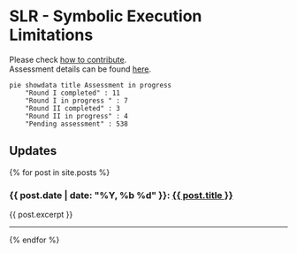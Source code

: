 # SLR - Symbolic Execution Limitations

Please check [how to contribute](https://github.com/mximp/se-limitations-slr).  
Assessment details can be found [here](/assessment-list.md).

```mermaid
pie showdata title Assessment in progress
    "Round I completed" : 11
    "Round I in progress " : 7
    "Round II completed" : 3
    "Round II in progress" : 4
    "Pending assessment" : 538
```

## Updates
{% for post in site.posts %}
  <h3>{{ post.date | date: "%Y, %b %d" }}: <a href="{{ post.url | prepend: site.baseurl }}">{{ post.title }}</a></h3>
  {{ post.excerpt }}
  <hr/>
{% endfor %}
